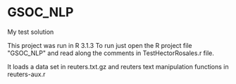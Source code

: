 # GSOC_NLP
My test solution

This project was run in R 3.1.3
To run just open the R project file "GSOC_NLP" and read along the comments in TestHectorRosales.r file.

It loads a data set in reuters.txt.gz and reuters text manipulation functions in reuters-aux.r
